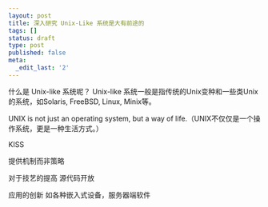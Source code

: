 ```yaml
---
layout: post
title: 深入研究 Unix-Like 系统是大有前途的
tags: []
status: draft
type: post
published: false
meta:
  _edit_last: '2'
---
```

什么是 Unix-like 系统呢？ Unix-like 系统一般是指传统的Unix变种和一些类Unix的系统，如Solaris, FreeBSD, Linux, Minix等。

UNIX is not just an operating system, but a way of life.（UNIX不仅仅是一个操作系统，更是一种生活方式。）

KISS

提供机制而非策略

对于技艺的提高
源代码开放

应用的创新
如各种嵌入式设备，服务器端软件
